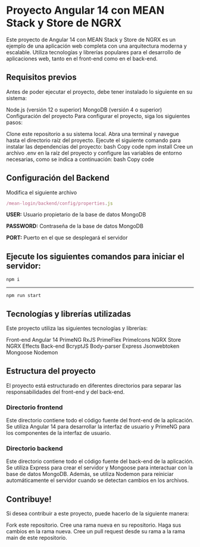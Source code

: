 # Proyecto Angular 14 con MEAN Stack y Store de NGRX

Este proyecto de Angular 14 con MEAN Stack y Store de NGRX es un ejemplo de una aplicación web completa con una arquitectura moderna y escalable. Utiliza tecnologías y librerías populares para el desarrollo de aplicaciones web, tanto en el front-end como en el back-end.

## Requisitos previos

Antes de poder ejecutar el proyecto, debe tener instalado lo siguiente en su sistema:

Node.js (versión 12 o superior)
MongoDB (versión 4 o superior)
Configuración del proyecto
Para configurar el proyecto, siga los siguientes pasos:

Clone este repositorio a su sistema local.
Abra una terminal y navegue hasta el directorio raíz del proyecto.
Ejecute el siguiente comando para instalar las dependencias del proyecto:
bash
Copy code
npm install
Cree un archivo .env en la raíz del proyecto y configure las variables de entorno necesarias, como se indica a continuación:
bash
Copy code
## Configuración del Backend

Modifica el siguiente archivo
```js 
/mean-login/backend/config/properties.js
```

**USER:** Usuario propietario de la base de datos MongoDB

**PASSWORD:** Contraseña de la base de datos MongoDB

**PORT:** Puerto en el que se desplegará el servidor

## Ejecute los siguientes comandos para iniciar el servidor:
```node
npm i
```
---
```node
npm run start
```
## Tecnologías y librerías utilizadas
Este proyecto utiliza las siguientes tecnologías y librerías:

Front-end
Angular 14
PrimeNG
RxJS
PrimeFlex
PrimeIcons
NGRX Store
NGRX Effects
Back-end
BcryptJS
Body-parser
Express
Jsonwebtoken
Mongoose
Nodemon
## Estructura del proyecto

El proyecto está estructurado en diferentes directorios para separar las responsabilidades del front-end y del back-end.

### Directorio frontend

Este directorio contiene todo el código fuente del front-end de la aplicación. Se utiliza Angular 14 para desarrollar la interfaz de usuario y PrimeNG para los componentes de la interfaz de usuario.

### Directorio backend

Este directorio contiene todo el código fuente del back-end de la aplicación. Se utiliza Express para crear el servidor y Mongoose para interactuar con la base de datos MongoDB. Además, se utiliza Nodemon para reiniciar automáticamente el servidor cuando se detectan cambios en los archivos.


## Contribuye!

Si desea contribuir a este proyecto, puede hacerlo de la siguiente manera:

Fork este repositorio.
Cree una rama nueva en su repositorio.
Haga sus cambios en la rama nueva.
Cree un pull request desde su rama a la rama main de este repositorio.
